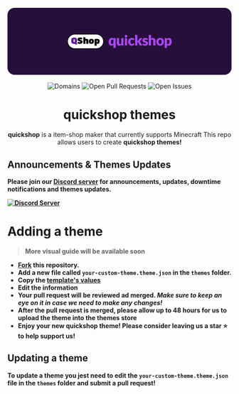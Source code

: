 <p align="center">
  <img alt="quickshop Banner" src="https://raw.githubusercontent.com/quick-systems/quickshop-themes/main/img/banner.png">
</p>

<p align="center">
  <img alt="Domains" src="https://img.shields.io/github/directory-file-count/quick-systems/quickshop-themes/themes?color=270f3b&label=themes&style=for-the-badge">
  <img alt="Open Pull Requests" src="https://img.shields.io/github/issues-raw/quick-systems/quickshop-themes?color=270f3b&label=issues&style=for-the-badge">
  <img alt="Open Issues" src="https://img.shields.io/github/issues-pr-raw/quick-systems/quickshop-themes?color=270f3b&label=pull%20requests&style=for-the-badge">
  <br>
</p>

<h1 align="center">quickshop themes</h1>
<p align="center">
  <strong>quickshop</strong> is a item-shop maker that currently supports Minecraft
  This repo allows users to create <strong>quickshop themes</span>!
</p>

## Announcements & Themes Updates
Please join our [Discord server](https://discord.gg/5Czkubc2rY) for announcements, updates, downtime notifications and themes updates.

<a href="https://discord.gg/5Czkubc2rY"><img alt="Discord Server" src="https://invidget.wdh.app/5Czkubc2rY"></a>

# Adding a theme
> More visual guide will be available soon

- [Fork](https://github.com/quick-systems/quickshop-themes/fork) this repository.
- Add a new file called `your-custom-theme.theme.json` in the `themes` folder.
- Copy the [template's values](https://github.com/quick-systems/quickshop-themes/blob/main/themes/__template__.json)
- Edit the information
- Your pull request will be reviewed ad merged. *Make sure to keep an eye on it in case we need to make any changes!*
- After the pull request is merged, please allow up to 48 hours for us to upload the theme into the themes store
- Enjoy your new **quickshop** theme! Please consider leaving us a star ⭐ to help support us!

## Updating a theme
To update a theme you jest need to edit the `your-custom-theme.theme.json` file in the `themes` folder and submit a pull request!
